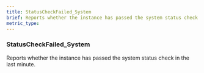 ```yaml
---
title: StatusCheckFailed_System
brief: Reports whether the instance has passed the system status check in the last minute.
metric_type:
---
```

### StatusCheckFailed_System

Reports whether the instance has passed the system status check in the last minute.
